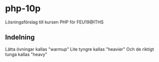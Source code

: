 # php-10p
Lösningsförslag till kursen PHP för FEU19@ITHS

## Indelning
Lätta övningar kallas "warmup"
Lite tyngre kallas "heavier"
Och de riktigt tunga kallas "heavy"

